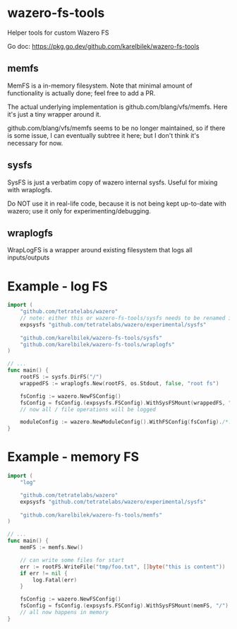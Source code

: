 # wazero-fs-tools
Helper tools for custom Wazero FS

Go doc: https://pkg.go.dev/github.com/karelbilek/wazero-fs-tools

## memfs

MemFS is a in-memory filesystem. Note that minimal amount of functionality is actually done;
feel free to add a PR.

The actual underlying implementation is github.com/blang/vfs/memfs.
Here it's just a tiny wrapper around it.

github.com/blang/vfs/memfs seems to be no longer maintained, so if there is some issue, I can eventually
subtree it here; but I don't think it's necessary for now.

## sysfs

SysFS is just a verbatim copy of wazero internal sysfs. Useful for mixing with wraplogfs.

Do NOT use it in real-life code, because it is not being kept up-to-date with wazero; use it only for experimenting/debugging.

## wraplogfs

WrapLogFS is a wrapper around existing filesystem that logs all inputs/outputs

# Example - log FS

```go
import (
    "github.com/tetratelabs/wazero"
    // note: either this or wazero-fs-tools/sysfs needs to be renamed in import
    expsysfs "github.com/tetratelabs/wazero/experimental/sysfs"
    
    "github.com/karelbilek/wazero-fs-tools/sysfs"
    "github.com/karelbilek/wazero-fs-tools/wraplogfs"
)

// ...
func main() {
    rootFS := sysfs.DirFS("/")
    wrappedFS := wraplogfs.New(rootFS, os.Stdout, false, "root fs")

    fsConfig := wazero.NewFSConfig()
    fsConfig = fsConfig.(expsysfs.FSConfig).WithSysFSMount(wrappedFS, "/") 
    // now all / file operations will be logged

    moduleConfig := wazero.NewModuleConfig().WithFSConfig(fsConfig)./*...*/
}
```

# Example - memory FS

```go
import (
    "log"

    "github.com/tetratelabs/wazero"
    expsysfs "github.com/tetratelabs/wazero/experimental/sysfs"
    
    "github.com/karelbilek/wazero-fs-tools/memfs"
)

// ...
func main() {
    memFS := memfs.New()

    // can write some files for start
    err := rootFS.WriteFile("tmp/foo.txt", []byte("this is content"))
    if err != nil {
        log.Fatal(err)
    }

    fsConfig := wazero.NewFSConfig()
    fsConfig = fsConfig.(expsysfs.FSConfig).WithSysFSMount(memFS, "/") 
    // all now happens in memory
}
```